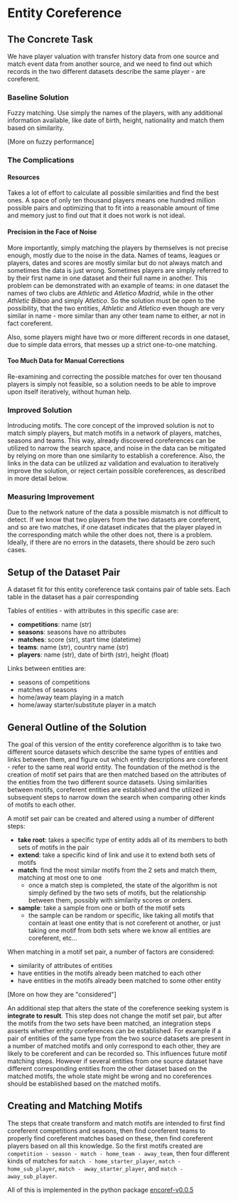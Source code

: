 # Entity Coreference

## The Concrete Task

We have player valuation with transfer history data from one source and match event data from another source, and we need to find out which records in the two different datasets describe the same player - are coreferent.

### Baseline Solution

Fuzzy matching. Use simply the names of the players, with any additional information available, like date of birth, height, nationality and match them based on similarity. 

[More on fuzzy performance]

### The Complications

#### Resources

Takes a lot of effort to calculate all possible similarities and find the best ones. A space of only ten thousand players means one hundred million possible pairs and optimizing that to fit into a reasonable amount of time and memory just to find out that it does not work is not ideal.

#### Precision in the Face of Noise

More importantly, simply matching the players by themselves is not precise enough, mostly due to the noise in the data. Names of teams, leagues or players, dates and scores are mostly similar but do not always match and sometimes the data is just wrong. Sometimes players are simply referred to by their first name in one dataset and their full name in another. This problem can be demonstrated with an example of teams: in one dataset the names of two clubs are *Athletic* and *Atletico Madrid*, while in the other *Athletic Bilbao* and simply *Atletico*. So the solution must be open to the possibility, that the two entities, *Athletic* and *Atletico* even though are very similar in name - more similar than any other team name to either, ar not in fact coreferent. 

Also, some players might have two or more different records in one dataset, due to simple data errors, that messes up a strict one-to-one matching.

#### Too Much Data for Manual Corrections

Re-examining and correcting the possible matches for over ten thousand players is simply not feasible, so a solution needs to be able to improve upon itself iteratively, without human help.

### Improved Solution

Introducing motifs. The core concept of the improved solution is not to match simply players, but match motifs in a network of players, matches, seasons and teams. This way, already discovered coreferences can be utilized to narrow the search space, and noise in the data can be mitigated by relying on more than one similarity to establish a coreference. Also, the links in the data can be utilized az validation and evaluation to iteratively improve the solution, or reject certain possible coreferences, as described in more detail below.

### Measuring Improvement

Due to the network nature of the data a possible mismatch is not difficult to detect. If we know that two players from the two datasets are coreferent, and so are two matches, if one dataset indicates that the player played in the corresponding match while the other does not, there is a problem. Ideally, if there are no errors in the datasets, there should be zero such cases. 

## Setup of the Dataset Pair

A dataset fit for this entity coreference task contains pair of table sets. Each table in the dataset has a pair corresponding

Tables of entities - with attributes in this specific case are:

- **competitions**: name (str)
- **seasons**: seasons have no attributes
- **matches**: score (str), start time (datetime)
- **teams**: name (str), country name (str)
- **players**: name (str), date of birth (str), height (float)

Links between entities are:

- seasons of competitions
- matches of seasons
- home/away team playing in a match
- home/away starter/substitute player in a match


## General Outline of the Solution

The goal of this version of the entity coreference algorithm is to take two different source datasets which describe the same types of entities and links between them, and figure out which entity descriptions are coreferent - refer to the same real world entity. The foundation of the method is the creation of motif set pairs that are then matched based on the attributes of the entities from the two different source datasets. Using similarities between motifs, coreferent entities are established and the utilized in subsequent steps to narrow down the search when comparing other kinds of motifs to each other.

A motif set pair can be created and altered using a number of different steps:

- **take root**: takes a specific type of entity adds all of its members to both sets of motifs in the pair
- **extend**: take a specific kind of link and use it to extend both sets of motifs
- **match**: find the most similar motifs from the 2 sets and match them, matching at most one to one
  - once a match step is completed, the state of the algorithm is not simply defined by the two sets of motifs, but the relationship between them, possibly with similarity scores or orders.
- **sample**: take a sample from one or both of the motif sets
  - the sample can be random or specific, like taking all motifs that contain at least one entity that is not coreferent ot another, or just taking one motif from both sets where we know all entities are coreferent, etc...

When matching in a motif set pair, a number of factors are considered:
- similarity of attributes of entities
- have entities in the motifs already been matched to each other
- have entities in the motifs already been matched to some other entity

[More on how they are "considered"]

An additional step that alters the state of the coreference seeking system is **integrate to result**. This step does not change the motif set pair, but after the motifs from the two sets have been matched, an integration steps asserts whether entity coreferences can be established. For example if a pair of entities of the same type from the two source datasets are present in a number of matched motifs and only correspond to each other, they are likely to be coreferent and can be recorded so. This influences future motif matching steps. However if several entities from one source dataset have different corresponding entities from the other dataset based on the matched motifs, the whole state might be wrong and no coreferences should be established based on the matched motifs.

## Creating and Matching Motifs

The steps that create transform and match motifs are intended to first find coreferent competitions and seasons, then find coreferent teams to properly find coreferent matches based on these, then find coreferent players based on all this knowledge. So the first motifs created are `competition - season - match - home_team - away_team`, then four different kinds of matches for `match - home_starter_player`, `match - home_sub_player`, `match - away_starter_player`, and `match - away_sub_player`.



All of this is implemented in the python package [encoref-v0.0.5](https://github.com/endremborza/encoref/tree/v0.0.5)

